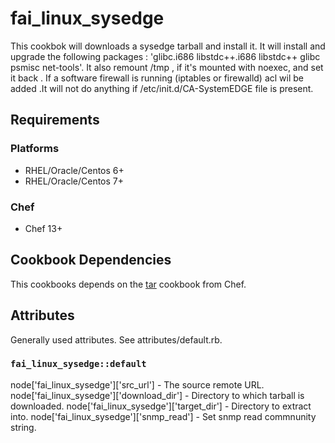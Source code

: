 # fai_linux_sysedge

This cookbok will downloads a sysedge tarball and install it. It will install and upgrade the following packages : 'glibc.i686 libstdc++.i686 libstdc++ glibc psmisc net-tools'. It also remount /tmp , if it's mounted with noexec, and set it back . If a software firewall is running (iptables or firewalld) acl wil be added .It will not do anything if /etc/init.d/CA-SystemEDGE file is present.


## Requirements

### Platforms
- RHEL/Oracle/Centos 6+
- RHEL/Oracle/Centos 7+


### Chef

- Chef 13+


## Cookbook Dependencies

This cookbooks depends on the [tar](https://supermarket.chef.io/cookbooks/tar) cookbook from Chef.



## Attributes

Generally used attributes. See attributes/default.rb.

###  `fai_linux_sysedge::default`


node['fai_linux_sysedge']['src_url'] - The source remote URL.
node['fai_linux_sysedge']['download_dir'] - Directory to which tarball is downloaded.
node['fai_linux_sysedge']['target_dir']  - Directory to extract into.
node['fai_linux_sysedge']['snmp_read']  - Set snmp read commnunity string.
